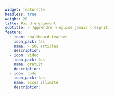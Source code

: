 ```yaml
---
widget: featurette
headless: true
weight: 20
title: Pas d'engagement
subtitle: ✨ Apprendre n'épuise jamais l'esprit.
feature:
  - icon: chalkboard-teacher
    icon_pack: fas
    name: > 500 articles
    description:
  - icon: video
    icon_pack: fas
    name: gratuit
    description:
  - icon: code
    icon_pack: fas
    name: accès illimité
    description:
---
```

